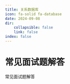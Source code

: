 ```yaml
---
title: 关系数据库
icon: fa-solid fa-database
date: 2024-09-08
dir:
	collapsible: false
	link: false
index: false
---
```


# 常见面试题解答

常见面试题解答